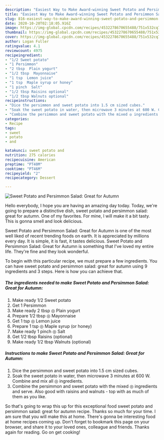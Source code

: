 ```yaml
---
description: "Easiest Way to Make Award-winning Sweet Potato and Persimmon Salad: Great for Autumn"
title: "Easiest Way to Make Award-winning Sweet Potato and Persimmon Salad: Great for Autumn"
slug: 816-easiest-way-to-make-award-winning-sweet-potato-and-persimmon-salad-great-for-autumn
date: 2020-10-20T02:18:05.916Z
image: https://img-global.cpcdn.com/recipes/4532278670655488/751x532cq70/sweet-potato-and-persimmon-salad-great-for-autumn-recipe-main-photo.jpg
thumbnail: https://img-global.cpcdn.com/recipes/4532278670655488/751x532cq70/sweet-potato-and-persimmon-salad-great-for-autumn-recipe-main-photo.jpg
cover: https://img-global.cpcdn.com/recipes/4532278670655488/751x532cq70/sweet-potato-and-persimmon-salad-great-for-autumn-recipe-main-photo.jpg
author: Logan Fuller
ratingvalue: 4.1
reviewcount: 4975
recipeingredient:
- "1/2 Sweet potato"
- "1 Persimmon"
- "2 tbsp  Plain yogurt"
- "1/2 tbsp  Mayonnaise"
- "1 tsp  Lemon juice"
- "1 tsp  Maple syrup or honey"
- "1 pinch  Salt"
- "1/2 tbsp Raisins optional"
- "1/2 tbsp Walnuts optional"
recipeinstructions:
- "Dice the persimmon and sweet potato into 1.5 cm sized cubes."
- "Soak the sweet potato in water, then microwave 3 minutes at 600 W. Combine and mix all ◎ ingredients."
- "Combine the persimmon and sweet potato with the mixed ◎ ingredients and serve. Also good with raisins and walnuts - top with as much of them as you like."
categories:
- Recipe
tags:
- sweet
- potato
- and

katakunci: sweet potato and 
nutrition: 275 calories
recipecuisine: American
preptime: "PT40M"
cooktime: "PT46M"
recipeyield: "2"
recipecategory: Dessert

---
```



![Sweet Potato and Persimmon Salad: Great for Autumn](https://img-global.cpcdn.com/recipes/4532278670655488/751x532cq70/sweet-potato-and-persimmon-salad-great-for-autumn-recipe-main-photo.jpg)

Hello everybody, I hope you are having an amazing day today. Today, we're going to prepare a distinctive dish, sweet potato and persimmon salad: great for autumn. One of my favorites. For mine, I will make it a bit tasty. This is gonna smell and look delicious.

Sweet Potato and Persimmon Salad: Great for Autumn is one of the most well liked of recent trending foods on earth. It is appreciated by millions every day. It is simple, it is fast, it tastes delicious. Sweet Potato and Persimmon Salad: Great for Autumn is something that I've loved my entire life. They're fine and they look wonderful.




To begin with this particular recipe, we must prepare a few ingredients. You can have sweet potato and persimmon salad: great for autumn using 9 ingredients and 3 steps. Here is how you can achieve that.

<!--inarticleads1-->

##### The ingredients needed to make Sweet Potato and Persimmon Salad: Great for Autumn:

1. Make ready 1/2 Sweet potato
1. Get 1 Persimmon
1. Make ready 2 tbsp ◎ Plain yogurt
1. Prepare 1/2 tbsp ◎ Mayonnaise
1. Get 1 tsp ◎ Lemon juice
1. Prepare 1 tsp ◎ Maple syrup (or honey)
1. Make ready 1 pinch ◎ Salt
1. Get 1/2 tbsp Raisins (optional)
1. Make ready 1/2 tbsp Walnuts (optional)




<!--inarticleads2-->

##### Instructions to make Sweet Potato and Persimmon Salad: Great for Autumn:

1. Dice the persimmon and sweet potato into 1.5 cm sized cubes.
1. Soak the sweet potato in water, then microwave 3 minutes at 600 W. Combine and mix all ◎ ingredients.
1. Combine the persimmon and sweet potato with the mixed ◎ ingredients and serve. Also good with raisins and walnuts - top with as much of them as you like.




So that's going to wrap this up for this exceptional food sweet potato and persimmon salad: great for autumn recipe. Thanks so much for your time. I am sure that you will make this at home. There's gonna be interesting food at home recipes coming up. Don't forget to bookmark this page on your browser, and share it to your loved ones, colleague and friends. Thanks again for reading. Go on get cooking!

